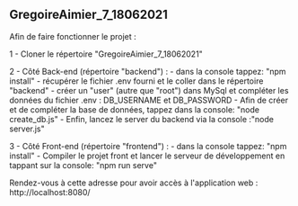 ## GregoireAimier_7_18062021

Afin de faire fonctionner le projet :

1 - Cloner le répertoire "GregoireAimier_7_18062021"

2 - Côté Back-end (répertoire "backend") :
	- dans la console tappez: "npm install"
	- récupérer le fichier .env fourni et le coller dans le répertoire "backend"
	- créer un "user" (autre que "root") dans MySql et compléter les données du fichier .env : DB_USERNAME et DB_PASSWORD
	- Afin de créer et de compléter la base de données, tappez dans la console: "node create_db.js"
	- Enfin, lancez le server du backend via la console :"node server.js"
 
3 - Côté Front-end (répertoire "frontend") :
	- dans la console tappez: "npm install"
	- Compiler le projet front et lancer le serveur de développement en tappant sur la console: "npm run serve" 

Rendez-vous à cette adresse pour avoir accès à l'application web : http://localhost:8080/
